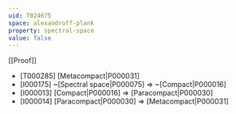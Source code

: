 ```yaml
---
uid: T024675
space: alexandroff-plank
property: spectral-space
value: false
---
```

[[Proof]]

* [T000285] [Metacompact|P000031]
* [I000175] ~[Spectral space|P000075] => ~[Compact|P000016]
* [I000013] [Compact|P000016] => [Paracompact|P000030]
* [I000014] [Paracompact|P000030] => [Metacompact|P000031]

